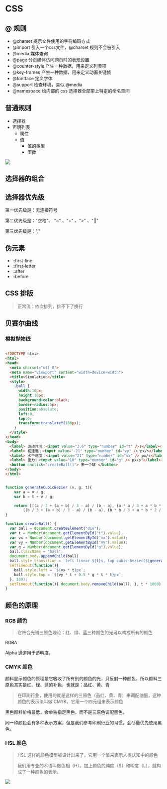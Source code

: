 # CSS

## @ 规则

- @charset	提示文件使用的字符编码方式
- @import	引入一个css文件，@charset 规则不会被引入
- @media		媒体查询
- @page		分页媒体访问网页时的表现设置
- @counter-style		产生一种数据，用来定义列表项
- @key-frames		产生一种数据，用来定义动画关键帧
- @fontface	定义字体
- @support	 检查环境，类似 @media
- @namespace	给内部的 css 选择器全部带上特定的命名空间



## 普通规则

- 选择器
- 声明列表
  - 属性
  - 值
    - 值的类型
    - 函数



![](http://file.wangsijie.top/share/chongxuefed/56974c0265982b9ac84b067cd623e00.png)



## 选择器的组合





## 选择器优先级

第一优先级是：无连接符号

第二优先级是："空格"、 "~" 、"+" 、">" 、"||"

第三优先级是：","



## 伪元素

- ::first-line
- ::first-letter
- ::after
- ::before



## CSS 排版

> 正常流：依次排列，排不下了换行



## 贝赛尔曲线

### 模拟抛物线

```html

<!DOCTYPE html>
<html>
<head>
  <meta charset="utf-8">
  <meta name="viewport" content="width=device-width">
  <title>Simulation</title>
  <style>
    .ball {
      width:10px;
      height:10px;
      background-color:black;
      border-radius:5px;
      position:absolute;
      left:0;
      top:0;
      transform:translateY(180px);
    }
  </style>
</head>
<body>
  <label> 运动时间：<input value="3.6" type="number" id="t" />s</label><br/>
  <label> 初速度：<input value="-21" type="number" id="vy" /> px/s</label><br/>
  <label> 水平速度：<input value="21" type="number" id="vx" /> px/s</label><br/>
  <label> 重力：<input value="10" type="number" id="g" /> px/s²</label><br/>
  <button onclick="createBall()"> 来一个球 </button>
</body>
</html>
```

```javascript

function generateCubicBezier (v, g, t){
    var a = v / g;
    var b = t + v / g;

    return [[(a / 3 + (a + b) / 3 - a) / (b - a), (a * a / 3 + a * b * 2 / 3 - a * a) / (b * b - a * a)],
        [(b / 3 + (a + b) / 3 - a) / (b - a), (b * b / 3 + a * b * 2 / 3 - a * a) / (b * b - a * a)]];
}

function createBall() {
  var ball = document.createElement("div");
  var t = Number(document.getElementById("t").value);
  var vx = Number(document.getElementById("vx").value);
  var vy = Number(document.getElementById("vy").value);
  var g = Number(document.getElementById("g").value);
  ball.className = "ball";
  document.body.appendChild(ball)
  ball.style.transition = `left linear ${t}s, top cubic-bezier(${generateCubicBezier(vy, g, t)}) ${t}s`;
  setTimeout(function(){ 
    ball.style.left = `${vx * t}px`; 
    ball.style.top = `${vy * t + 0.5 * g * t * t}px`; 
  }, 100);
  setTimeout(function(){ document.body.removeChild(ball); }, t * 1000);
}

```



## 颜色的原理

### RGB 颜色

> 它符合光谱三原色理论：红、绿、蓝三种颜色的光可以构成所有的颜色

RGBA

Alpha 通道用于透明度。



### CMYK 颜色

颜料显示颜色的原理是它吸收了所有别的颜色的光，只反射一种颜色，所以颜料三原色其实是红、绿、蓝的补色，也就是：品红、黄、青

> 在印刷行业，使用的就是这样的三原色（品红、黄、青）来调配油墨，这种颜色的表示法叫做 CMYK，它用一个四元组来表示颜色

黑色颜料价格最低，会单独指定黑色，而不是三原色调配黑色。

同一种颜色会有多种表示方案，但是我们参考印刷行业的习惯，会尽量优先使用黑色。



### HSL 颜色

> HSL 这样的颜色模型被设计出来了，它用一个值来表示人类认知中的颜色
>
> 我们用专业的术语叫做色相（H）。加上颜色的纯度（S）和明度（L），就构成了一种颜色的表示。

![](http://file.wangsijie.top/blog/20191219154608.png)